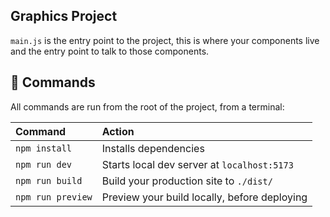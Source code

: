## Graphics Project

`main.js` is the entry point to the project, this is where your components live and the entry point to talk to those components.

## 🧞 Commands

All commands are run from the root of the project, from a terminal:

| Command                   | Action                                           |
| :------------------------ | :----------------------------------------------- |
| `npm install`             | Installs dependencies                            |
| `npm run dev`             | Starts local dev server at `localhost:5173`      |
| `npm run build`           | Build your production site to `./dist/`          |
| `npm run preview`         | Preview your build locally, before deploying     |             |
